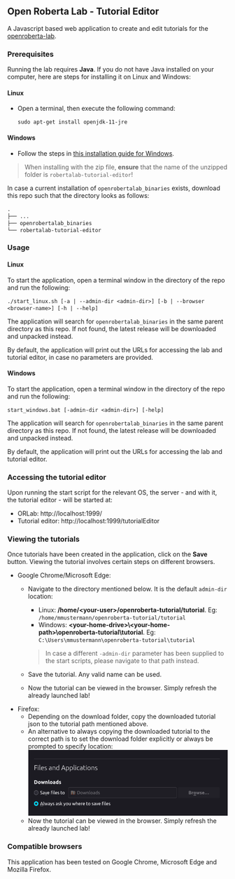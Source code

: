 ## Open Roberta Lab - Tutorial Editor

A Javascript based web application to create and edit tutorials for the [openroberta-lab](https://github.com/OpenRoberta/openroberta-lab).

### Prerequisites

Running the lab requires **Java**. If you do not have Java installed on your computer, here are steps for installing it on Linux and Windows:

#### Linux
  - Open a terminal, then execute the following command:
    ```shell
    sudo apt-get install openjdk-11-jre
    ```

#### Windows
  - Follow the steps in [this installation guide for Windows](https://www.java.com/en/download/help/windows_manual_download.html).

> When installing with the zip file, **ensure** that the name of the unzipped folder is `robertalab-tutorial-editor`!
 
In case a current installation of `openrobertalab_binaries` exists, download this repo such that the directory looks as follows:
```
.
├── ...
├── openrobertalab_binaries
└── robertalab-tutorial-editor
```

### Usage

#### Linux
To start the application, open a terminal window in the directory of the repo and run the following:
```shell
./start_linux.sh [-a | --admin-dir <admin-dir>] [-b | --browser <browser-name>] [-h | --help]
```
 
The application will search for `openrobertalab_binaries` in the same parent directory as this repo.
If not found, the latest release will be downloaded and unpacked instead.

By default, the application will print out the URLs for accessing the lab and tutorial editor, in case no parameters are provided.

#### Windows

To start the application, open a terminal window in the directory of the repo and run the following:
```shell
start_windows.bat [-admin-dir <admin-dir>] [-help]
```

The application will search for `openrobertalab_binaries` in the same parent directory as this repo.
If not found, the latest release will be downloaded and unpacked instead.

By default, the application will print out the URLs for accessing the lab and tutorial editor.

### Accessing the tutorial editor

Upon running the start script for the relevant OS, the server - and with it, the tutorial editor - will be started at:
- ORLab: http://localhost:1999/
- Tutorial editor: http://localhost:1999/tutorialEditor

### Viewing the tutorials

Once tutorials have been created in the application, click on the **Save** button. Viewing the tutorial involves certain steps on different browsers.
* Google Chrome/Microsoft Edge:
  * Navigate to the directory mentioned below. It is the default `admin-dir` location:
    * Linux: **/home/\<your-user\>/openroberta-tutorial/tutorial**. Eg:
      `/home/mmustermann/openroberta-tutorial/tutorial`
    * Windows: **\<your-home-drive\>\\<your-home-path\>\openroberta-tutorial\tutorial**. Eg:
      `C:\Users\mmustermann\openroberta-tutorial\tutorial`

    > In case a different `-admin-dir` parameter has been supplied to the start scripts, please navigate to that path instead.


  * Save the tutorial. Any valid name can be used.
  * Now the tutorial can be viewed in the browser. Simply refresh the already launched lab!
* Firefox:
  * Depending on the download folder, copy the downloaded tutorial json to the tutorial path mentioned above.
  * An alternative to always copying the downloaded tutorial to the correct path is to set the download folder explicitly or always be prompted to specify location: 
    ![Firefox settings](firefox-settings.png)
  * Now the tutorial can be viewed in the browser. Simply refresh the already launched lab!

### Compatible browsers

This application has been tested on Google Chrome, Microsoft Edge and Mozilla Firefox.
